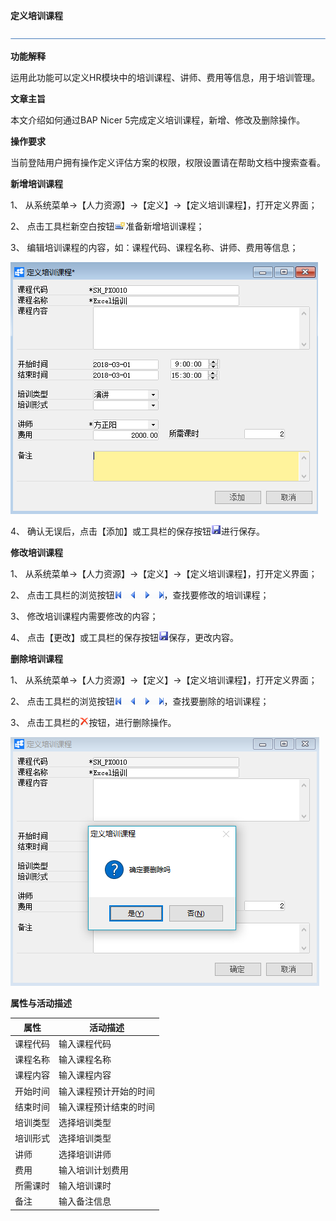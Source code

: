 **定义培训课程**

![img](zsk_rlzy_dy/common/headLine.png) 

**功能解释**

运用此功能可以定义HR模块中的培训课程、讲师、费用等信息，用于培训管理。

**文章主旨**

本文介绍如何通过BAP Nicer 5完成定义培训课程，新增、修改及删除操作。

**操作要求**

当前登陆用户拥有操作定义评估方案的权限，权限设置请在帮助文档中搜索查看。

**新增培训课程**

1、 从系统菜单->【人力资源】->【定义】->【定义培训课程】，打开定义界面； 

2、 点击工具栏新空白按钮![img](zsk_rlzy_dy/common/新建.png)准备新增培训课程；

3、 编辑培训课程的内容，如：课程代码、课程名称、讲师、费用等信息；

![img](zsk_rlzy_dy/6.1.png)

4、 确认无误后，点击【添加】或工具栏的保存按钮![img](zsk_rlzy_dy/common/保存.png)进行保存。

**修改培训课程**

1、 从系统菜单->【人力资源】->【定义】->【定义培训课程】，打开定义界面；

2、 点击工具栏的浏览按钮![img](zsk_rlzy_dy/common/翻页.png)，查找要修改的培训课程；

3、 修改培训课程内需要修改的内容；

4、 点击【更改】或工具栏的保存按钮![img](zsk_rlzy_dy/common/保存.png)保存，更改内容。

**删除培训课程**

1、 从系统菜单->【人力资源】->【定义】->【定义培训课程】，打开定义界面；

2、 点击工具栏的浏览按钮![img](zsk_rlzy_dy/common/翻页.png)，查找要删除的培训课程；

3、 点击工具栏的![img](zsk_rlzy_dy/common/删除.png)按钮，进行删除操作。

![img](zsk_rlzy_dy/6.2.png)

**属性与活动描述**

| **属性** | **活动描述**           |
| -------- | ---------------------- |
| 课程代码 | 输入课程代码           |
| 课程名称 | 输入课程名称           |
| 课程内容 | 输入课程内容           |
| 开始时间 | 输入课程预计开始的时间 |
| 结束时间 | 输入课程预计结束的时间 |
| 培训类型 | 选择培训类型           |
| 培训形式 | 选择培训类型           |
| 讲师     | 选择培训讲师           |
| 费用     | 输入培训计划费用       |
| 所需课时 | 输入培训课时           |
| 备注     | 输入备注信息           |

 